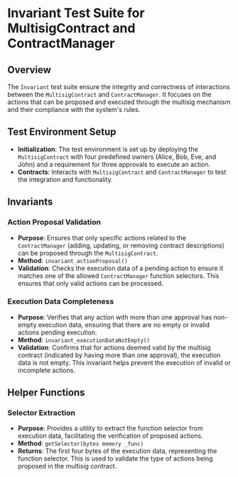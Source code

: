 # Invariant Test Suite for MultisigContract and ContractManager

## Overview

The `Invariant` test suite ensure the integrity and correctness of interactions between the `MultisigContract` and `ContractManager`. It focuses on the actions that can be proposed and executed through the multisig mechanism and their compliance with the system's rules.

## Test Environment Setup

- **Initialization**: The test environment is set up by deploying the `MultisigContract` with four predefined owners (Alice, Bob, Eve, and John) and a requirement for three approvals to execute an action.
- **Contracts**: Interacts with `MultisigContract` and `ContractManager` to test the integration and functionality.

## Invariants

### Action Proposal Validation

- **Purpose**: Ensures that only specific actions related to the `ContractManager` (adding, updating, or removing contract descriptions) can be proposed through the `MultisigContract`.
- **Method**: `invariant_actionProposal()`
- **Validation**: Checks the execution data of a pending action to ensure it matches one of the allowed `ContractManager` function selectors. This ensures that only valid actions can be processed.

### Execution Data Completeness

- **Purpose**: Verifies that any action with more than one approval has non-empty execution data, ensuring that there are no empty or invalid actions pending execution.
- **Method**: `invariant_executionDataNotEmpty()`
- **Validation**: Confirms that for actions deemed valid by the multisig contract (indicated by having more than one approval), the execution data is not empty. This invariant helps prevent the execution of invalid or incomplete actions.

## Helper Functions

### Selector Extraction

- **Purpose**: Provides a utility to extract the function selector from execution data, facilitating the verification of proposed actions.
- **Method**: `getSelector(bytes memory _func)`
- **Returns**: The first four bytes of the execution data, representing the function selector. This is used to validate the type of actions being proposed in the multisig contract.
